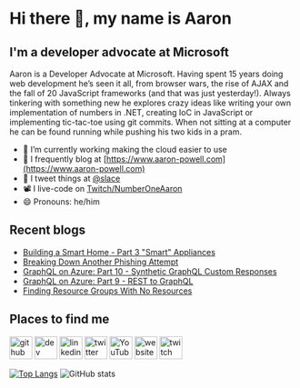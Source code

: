 # Hi there 👋, my name is Aaron

## I'm a developer advocate at Microsoft

Aaron is a Developer Advocate at Microsoft. Having spent 15 years doing web development he’s seen it all, from browser wars, the rise of AJAX and the fall of 20 JavaScript frameworks (and that was just yesterday!). Always tinkering with something new he explores crazy ideas like writing your own implementation of numbers in .NET, creating IoC in JavaScript or implementing tic-tac-toe using git commits. When not sitting at a computer he can be found running while pushing his two kids in a pram.

- 🔭 I’m currently working making the cloud easier to use
- 📄 I frequently blog at [https://www.aaron-powell.com](https://www.aaron-powell.com)
- 📣 I tweet things at [@slace](https://twitter.com/slace)
- 📽 I live-code on [Twitch/NumberOneAaron](https://www.twitch.tv/numberoneaaron)
- 😄 Pronouns: he/him

## Recent blogs

<!--START_SECTION:posts-->
* [Building a Smart Home - Part 3 &quot;Smart&quot; Appliances](https:&#x2F;&#x2F;www.aaron-powell.com&#x2F;posts&#x2F;2022-08-18-building-a-smart-home---part-3-smart-appliances&#x2F;)
* [Breaking Down Another Phishing Attempt](https:&#x2F;&#x2F;www.aaron-powell.com&#x2F;posts&#x2F;2022-08-18-breaking-down-another-phishing-attempt&#x2F;)
* [GraphQL on Azure: Part 10 - Synthetic GraphQL Custom Responses](https:&#x2F;&#x2F;www.aaron-powell.com&#x2F;posts&#x2F;2022-08-17-graphql-on-azure-part-10-synthetic-graphql-custom-responses&#x2F;)
* [GraphQL on Azure: Part 9 - REST to GraphQL](https:&#x2F;&#x2F;www.aaron-powell.com&#x2F;posts&#x2F;2022-08-16-graphql-on-azure-part-9-rest-to-graphql&#x2F;)
* [Finding Resource Groups With No Resources](https:&#x2F;&#x2F;www.aaron-powell.com&#x2F;posts&#x2F;2022-08-15-finding-resource-groups-with-no-resources&#x2F;)
<!--END_SECTION:posts-->

## Places to find me

[<img src='https://cdn.jsdelivr.net/npm/simple-icons@3.0.1/icons/github.svg' alt='github' height='40'>](https://github.com/aaronpowell) [<img src='https://cdn.jsdelivr.net/npm/simple-icons@3.0.1/icons/dev-dot-to.svg' alt='dev' height='40'>](https://dev.to/aaronpowell) [<img src='https://cdn.jsdelivr.net/npm/simple-icons@3.0.1/icons/linkedin.svg' alt='linkedin' height='40'>](https://www.linkedin.com/in/aaron-powell-66038631/) [<img src='https://cdn.jsdelivr.net/npm/simple-icons@3.0.1/icons/twitter.svg' alt='twitter' height='40'>](https://twitter.com/slace) [<img src='https://cdn.jsdelivr.net/npm/simple-icons@3.0.1/icons/youtube.svg' alt='YouTube' height='40'>](https://www.youtube.com/channel/aaronpowelldev) [<img src='https://cdn.jsdelivr.net/npm/simple-icons@3.0.1/icons/icloud.svg' alt='website' height='40'>](https://www.aaron-powell.com) [<img src='https://cdn.jsdelivr.net/npm/simple-icons@3.0.1/icons/twitch.svg' alt='twitch' height='40'>](https://www.twitch.tv/numberoneaaron)

[![Top Langs](https://github-readme-stats.vercel.app/api/top-langs/?username=aaronpowell)](https://github.com/anuraghazra/github-readme-stats) ![GitHub stats](https://github-readme-stats.vercel.app/api?username=aaronpowell&show_icons=true)
